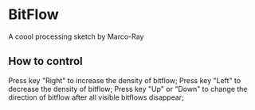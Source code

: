 # BitFlow
A coool processing sketch by Marco-Ray

## How to control
Press key "Right" to increase the density of bitflow;
Press key "Left" to decrease the density of bitflow;
Press key "Up" or "Down" to change the direction of bitflow after all visible bitflows disappear;
